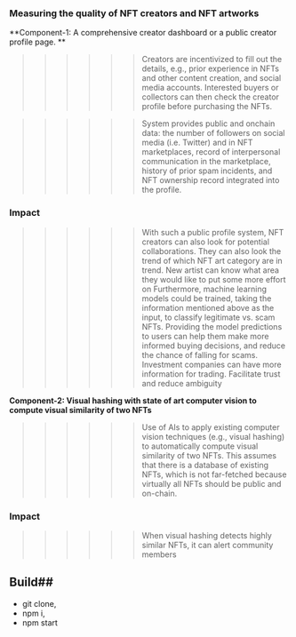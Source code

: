 ### Measuring the quality of NFT creators and NFT artworks

**Component-1: A comprehensive creator dashboard or a public creator profile page. **

>>>>>>Creators are incentivized to fill out the details, e.g., prior experience in NFTs and other content creation, and social media accounts. Interested buyers or collectors can then check the creator profile before purchasing the NFTs.  

>>>>>> System provides public and onchain data: the number of followers on social media (i.e. Twitter) and in NFT marketplaces, record of interpersonal communication in the marketplace, history of prior spam incidents, and NFT ownership record integrated into the profile. 

### Impact
>>>>>>With such a public profile system, NFT creators can also look for potential collaborations. They can also look the trend of which NFT art category are in trend. New artist can know what area they would like to put some more effort on
>>>>>>Furthermore, machine learning models could be trained, taking the information mentioned above as the input, to classify legitimate vs. scam NFTs. Providing the model predictions to users can help them make more informed buying decisions, and reduce the chance of falling for scams.
>>>>>>Investment companies can have more information for trading. Facilitate trust and reduce ambiguity

**Component-2: Visual hashing with state of art computer vision to compute visual similarity of two NFTs**

>>>>>> Use of AIs to apply existing computer vision techniques (e.g., visual hashing) to automatically compute visual similarity of two NFTs. This assumes that there is a database of existing NFTs, which is not far-fetched because virtually all NFTs should be public and on-chain.

### Impact
>>>>>> When visual hashing detects highly similar NFTs, it can alert community members


## Build##
* git clone,
* npm i,
* npm start



